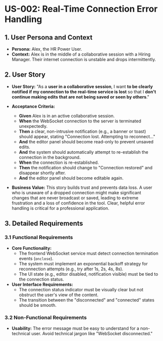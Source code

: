 # US-002: Real-Time Connection Error Handling

## 1. User Persona and Context

- **Persona:** Alex, the HR Power User.
- **Context:** Alex is in the middle of a collaborative session with a Hiring Manager. Their internet connection is unstable and drops intermittently.

## 2. User Story

- **User Story:** "As a **user in a collaborative session**, I want **to be clearly notified if my connection to the real-time service is lost** so that I **don't continue making edits that are not being saved or seen by others**."

- **Acceptance Criteria:**
    - **Given** Alex is in an active collaborative session.
    - **When** the WebSocket connection to the server is terminated unexpectedly.
    - **Then** a clear, non-intrusive notification (e.g., a banner or toast) should appear, stating "Connection lost. Attempting to reconnect..."
    - **And** the editor panel should become read-only to prevent unsaved edits.
    - **And** the system should automatically attempt to re-establish the connection in the background.
    - **When** the connection is re-established.
    - **Then** the notification should change to "Connection restored" and disappear shortly after.
    - **And** the editor panel should become editable again.

- **Business Value:** This story builds trust and prevents data loss. A user who is unaware of a dropped connection might make significant changes that are never broadcast or saved, leading to extreme frustration and a loss of confidence in the tool. Clear, helpful error handling is critical for a professional application.

## 3. Detailed Requirements

### 3.1 Functional Requirements

- **Core Functionality:**
    - The frontend WebSocket service must detect connection termination events (`onclose`).
    - The system must implement an exponential backoff strategy for reconnection attempts (e.g., try after 1s, 2s, 4s, 8s).
    - The UI state (e.g., editor disabled, notification visible) must be tied to the connection status.
- **User Interface Requirements:**
    - The connection status indicator must be visually clear but not obstruct the user's view of the content.
    - The transition between the "disconnected" and "connected" states should be smooth.

### 3.2 Non-Functional Requirements

- **Usability:** The error message must be easy to understand for a non-technical user. Avoid technical jargon like "WebSocket disconnected."
